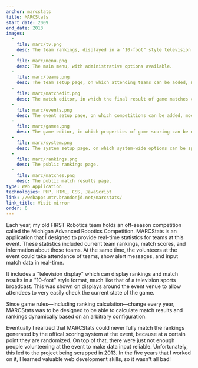 ```yaml
---
anchor: marcstats
title: MARCStats
start_date: 2009
end_date: 2013
images:
  -
    file: marc/tv.png
    desc: The team rankings, displayed in a "10-foot" style television display.
  -
    file: marc/menu.png
    desc: The main menu, with administrative options available.
  -
    file: marc/teams.png
    desc: The team setup page, on which attending teams can be added, modified, or removed.
  -
    file: marc/matchedit.png
    desc: The match editor, in which the final result of game matches can be entered.
  -
    file: marc/events.png
    desc: The event setup page, on which competitions can be added, modified, or removed.
  -
    file: marc/games.png
    desc: The game editor, in which properties of game scoring can be manipulated.
  -
    file: marc/system.png
    desc: The system setup page, on which system-wide options can be specified.
  -
    file: marc/rankings.png
    desc: The public rankings page.
  -
    file: marc/matches.png
    desc: The public match results page.
type: Web Application
technologies: PHP, HTML, CSS, JavaScript
link: //webapps.mtr.brandonjd.net/marcstats/
link_title: Visit mirror
order: 6
---
```

Each year, my old FIRST Robotics team holds an off-season competition called the
Michigan Advanced Robotics Competition. MARCStats is an application that I designed to provide real-time statistics for
teams at this event. These statistics included current team rankings, match scores, and information about those teams.
At the same time, the volunteers at the event could take attendance of teams, show alert messages, and input match
data in real-time.

It includes a "television display" which can display rankings and match results in a "10-foot" style format, much like
that of a television sports broadcast. This was shown on displays around the event venue to allow attendees to very
easily check the current state of the game.

Since game rules&mdash;including ranking calculation&mdash;change every year, MARCStats was to be designed to be able
to calculate match results and rankings dynamically based on an arbitrary configuration.

Eventually I realized that MARCStats could never fully match the rankings generated by the offical scoring system at the
event, because at a certain point they are randomized. On top of that, there were just not enough people volunteering
at the event to make data input reliable. Unfortunately, this led to the project being scrapped in 2013. In the five
years that I worked on it, I learned valuable web development skills, so it wasn't all bad!
